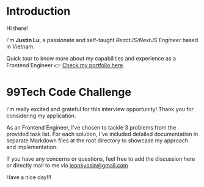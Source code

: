 # Introduction 

Hi there!

I'm **Justin Lu**, a passionate and self-taught *ReactJS/NextJS Engineer* based in Vietnam.

Quick tour to know more about my capabilities and experience as a Frontend Engineer 👉 [Check my portfolio here](https://justinvn.com/).

# 99Tech Code Challenge

I'm really excited and grateful for this interview opportunity!
Thank you for considering my application.

As an Frontend Engineer, I've chosen to tackle 3 problems from the provided task list. 
For each solution, I've included detailed documentation in separate Markdown files at the root directory to showcase my approach and implementation.

If you have any concerns or questions, feel free to add the discussion here or directly mail to me via [jeonkyosin@gmail.com](mailto:jeonkyosin@gmail.com)

Have a nice day!!!
